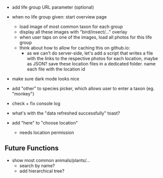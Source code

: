 + add life group URL parameter (optional)
+ when no life group given: start overview page
  + load image of most common taxon for each group
  + display all these images with "bird/insect/…" overlay
  + when user taps on one of the images, load all photos for this life group
  + think about how to allow for caching this on github.io:
    + as we can't do server-side, let's add a script that writes a file with the links to the respective photos for each location, maybe as JSON? save these location files in a dedicated folder. name each file with the location id

+ make sure dark mode looks nice
+ add "other" to species picker, which allows user to enter a taxon (eg. "monkey")
+ check + fix console log
+ what's with the "data refreshed successfully" toast?
+ add "here" to "choose location"
  + needs location permission

## Future Functions
+ show most common animals/plants/…
  + search by name?
  + add hierarchical tree?
